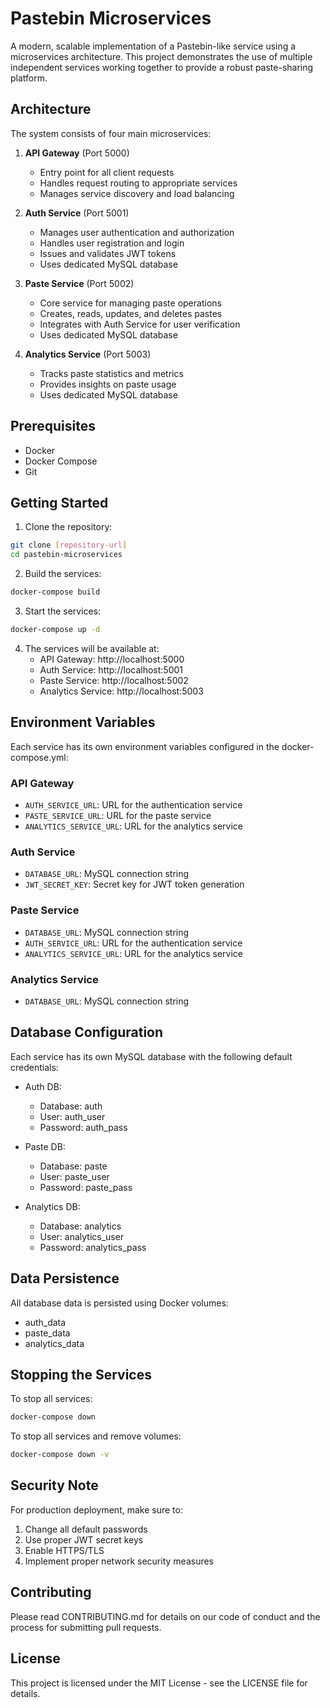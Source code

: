 # Pastebin Microservices

A modern, scalable implementation of a Pastebin-like service using a microservices architecture. This project demonstrates the use of multiple independent services working together to provide a robust paste-sharing platform.

## Architecture

The system consists of four main microservices:

1. **API Gateway** (Port 5000)
   - Entry point for all client requests
   - Handles request routing to appropriate services
   - Manages service discovery and load balancing

2. **Auth Service** (Port 5001)
   - Manages user authentication and authorization
   - Handles user registration and login
   - Issues and validates JWT tokens
   - Uses dedicated MySQL database

3. **Paste Service** (Port 5002)
   - Core service for managing paste operations
   - Creates, reads, updates, and deletes pastes
   - Integrates with Auth Service for user verification
   - Uses dedicated MySQL database

4. **Analytics Service** (Port 5003)
   - Tracks paste statistics and metrics
   - Provides insights on paste usage
   - Uses dedicated MySQL database

## Prerequisites

- Docker
- Docker Compose
- Git

## Getting Started

1. Clone the repository:
```bash
git clone [repository-url]
cd pastebin-microservices
```

2. Build the services:
```bash
docker-compose build
```

3. Start the services:
```bash
docker-compose up -d
```

4. The services will be available at:
   - API Gateway: http://localhost:5000
   - Auth Service: http://localhost:5001
   - Paste Service: http://localhost:5002
   - Analytics Service: http://localhost:5003

## Environment Variables

Each service has its own environment variables configured in the docker-compose.yml:

### API Gateway
- `AUTH_SERVICE_URL`: URL for the authentication service
- `PASTE_SERVICE_URL`: URL for the paste service
- `ANALYTICS_SERVICE_URL`: URL for the analytics service

### Auth Service
- `DATABASE_URL`: MySQL connection string
- `JWT_SECRET_KEY`: Secret key for JWT token generation

### Paste Service
- `DATABASE_URL`: MySQL connection string
- `AUTH_SERVICE_URL`: URL for the authentication service
- `ANALYTICS_SERVICE_URL`: URL for the analytics service

### Analytics Service
- `DATABASE_URL`: MySQL connection string

## Database Configuration

Each service has its own MySQL database with the following default credentials:

- Auth DB:
  - Database: auth
  - User: auth_user
  - Password: auth_pass

- Paste DB:
  - Database: paste
  - User: paste_user
  - Password: paste_pass

- Analytics DB:
  - Database: analytics
  - User: analytics_user
  - Password: analytics_pass

## Data Persistence

All database data is persisted using Docker volumes:
- auth_data
- paste_data
- analytics_data

## Stopping the Services

To stop all services:
```bash
docker-compose down
```

To stop all services and remove volumes:
```bash
docker-compose down -v
```

## Security Note

For production deployment, make sure to:
1. Change all default passwords
2. Use proper JWT secret keys
3. Enable HTTPS/TLS
4. Implement proper network security measures

## Contributing

Please read CONTRIBUTING.md for details on our code of conduct and the process for submitting pull requests.

## License

This project is licensed under the MIT License - see the LICENSE file for details. 